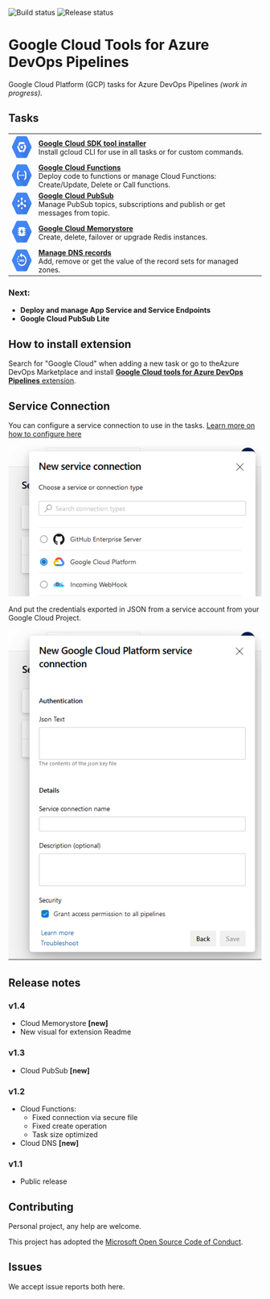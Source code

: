 ![Build status](https://dev.azure.com/nexsobr/nx-team/_apis/build/status/Tools/External/AzureDevOps.GoogleCloudTools.BaseExtension) ![Release status](https://vsrm.dev.azure.com/nexsobr/_apis/public/Release/badge/7c7f8052-bec7-4f7d-b267-22a6f7da4a37/1/1) 

# Google Cloud Tools for Azure DevOps Pipelines

Google Cloud Platform (GCP) tasks for Azure DevOps Pipelines
_(work in progress)._

## Tasks

|||
|---|---|
| [<img src="Tasks/GoogleCloudSdkTool/icon.svg" height="48">](Tasks/GoogleCloudSdkTool) | **[Google Cloud SDK tool installer](Tasks/GoogleCloudSdkTool)**<br>Install gcloud CLI for use in all tasks or for custom commands. |
| [<img src="Tasks/GoogleCloudFunctions/src/icon.svg" height="48">](Tasks/GoogleCloudFunctions) | **[Google Cloud Functions](Tasks/GoogleCloudFunctions)**<br>Deploy code to functions or manage Cloud Functions:<br> Create/Update, Delete or Call functions. |
| [<img src="Tasks/GoogleCloudPubSub/src/icon.svg" height="48">](Tasks/GoogleCloudPubSub) | **[Google Cloud PubSub](Tasks/GoogleCloudPubSub)**<br>Manage PubSub topics, subscriptions and publish or get messages from topic. |
| [<img src="Tasks/GoogleCloudMemorystore/src/icon.svg" height="48">](Tasks/GoogleCloudMemorystore) | **[Google Cloud Memorystore](Tasks/GoogleCloudMemorystore)**<br>Create, delete, failover or upgrade Redis instances. |
| [<img src="Tasks/GoogleCloudDNS/src/icon.svg" height="48">](Tasks/GoogleCloudDNS) | **[Manage DNS records](Tasks/GoogleCloudDNS)**<br>Add, remove or get the value of the record sets for managed zones. |

### Next:
- **Deploy and manage App Service and Service Endpoints**
- **Google Cloud PubSub Lite**

## How to install extension
Search for "Google Cloud" when adding a new task or go to theAzure DevOps Marketplace and install [**Google Cloud tools for Azure DevOps Pipelines** extension](https://marketplace.visualstudio.com/items?itemName=nexso.azure-devops-google-cloud-tools).

## Service Connection

You can configure a service connection to use in the tasks.
[Learn more on how to configure here](SERVICECONN.md)

![](images/scmenu.png)

And put the credentials exported in JSON from a service account from your Google Cloud Project.

![](images/sc.png)

## Release notes

### v1.4

- Cloud Memorystore **[new]**
- New visual for extension Readme

### v1.3

- Cloud PubSub **[new]**

### v1.2

- Cloud Functions:
  - Fixed connection via secure file
  - Fixed create operation
  - Task size optimized
- Cloud DNS **[new]**

### v1.1

- Public release

## Contributing

Personal project, any help are welcome.

This project has adopted the [Microsoft Open Source Code of Conduct](https://opensource.microsoft.com/codeofconduct/).

## Issues

We accept issue reports both here.

